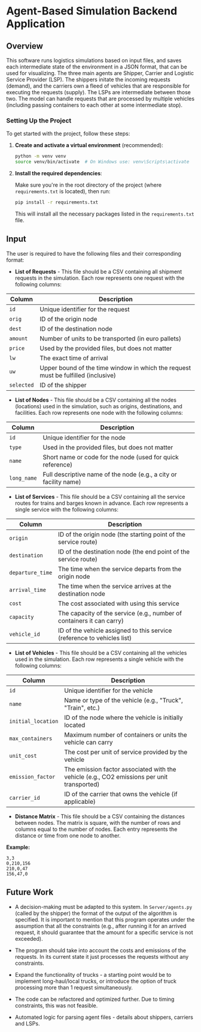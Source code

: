 # Agent-Based Simulation Backend Application

## Overview
This software runs logistics simulations based on input files, and saves each intermediate state of the environment in a JSON format, that can be used for visualizing. The three main agents are Shipper, Carrier and Logistic Service Provider (LSP). The shippers initate the incoming requests (demand), and the carriers own a fleed of vehicles that are responsible for executing the requests (supply). The LSPs are intermediate between those two. The model can handle requests that are processed by multiple vehicles (including passing containers to each other at some intermediate stop).

### Setting Up the Project

To get started with the project, follow these steps:

1. **Create and activate a virtual environment** (recommended):

   ```bash
   python -m venv venv
   source venv/bin/activate  # On Windows use: venv\Scripts\activate
   ```

2. **Install the required dependencies**:

   Make sure you're in the root directory of the project (where `requirements.txt` is located), then run:

   ```bash
   pip install -r requirements.txt
   ```

   This will install all the necessary packages listed in the `requirements.txt` file.

## Input
The user is required to have the following files and their corresponding format:
- **List of Requests** - This file should be a CSV containing all shipment requests in the simulation. Each row represents one request with the following columns:

| Column     | Description                                                                 |
|------------|-----------------------------------------------------------------------------|
| `id`       | Unique identifier for the request                                           |
| `orig`     | ID of the origin node                                                       |
| `dest`     | ID of the destination node                                                  |
| `amount`   | Number of units to be transported (in euro pallets)                                        |
| `price`    | Used by the provided files, but does not matter                                 |
| `lw`       | The exact time of arrival |
| `uw`       | Upper bound of the time window in which the request must be fulfilled (inclusive) |
| `selected` | ID of the shipper |


- **List of Nodes** - This file should be a CSV containing all the nodes (locations) used in the simulation, such as origins, destinations, and facilities. Each row represents one node with the following columns:

| Column     | Description                                                     |
|------------|-----------------------------------------------------------------|
| `id`       | Unique identifier for the node                                  |
| `type`     | Used in the provided files, but does not matter |
| `name`     | Short name or code for the node (used for quick reference)      |
| `long_name`| Full descriptive name of the node (e.g., a city or facility name) |


- **List of Services** - This file should be a CSV containing all the service routes for trains and barges known in advance. Each row represents a single service with the following columns:

| Column          | Description                                                      |
|-----------------|------------------------------------------------------------------|
| `origin`        | ID of the origin node (the starting point of the service route)  |
| `destination`   | ID of the destination node (the end point of the service route)  |
| `departure_time`| The time when the service departs from the origin node           |
| `arrival_time`  | The time when the service arrives at the destination node        |
| `cost`          | The cost associated with using this service                      |
| `capacity`      | The capacity of the service (e.g., number of containers it can carry) |
| `vehicle_id`    | ID of the vehicle assigned to this service (reference to vehicles list) |


- **List of Vehicles** - This file should be a CSV containing all the vehicles used in the simulation. Each row represents a single vehicle with the following columns:

| Column          | Description                                                      |
|-----------------|------------------------------------------------------------------|
| `id`            | Unique identifier for the vehicle                                |
| `name`          | Name or type of the vehicle (e.g., "Truck", "Train", etc.)       |
| `initial_location`| ID of the node where the vehicle is initially located           |
| `max_containers`| Maximum number of containers or units the vehicle can carry      |
| `unit_cost`     | The cost per unit of service provided by the vehicle             |
| `emission_factor`| The emission factor associated with the vehicle (e.g., CO2 emissions per unit transported) |
| `carrier_id`    | ID of the carrier that owns the vehicle (if applicable)          |


- **Distance Matrix** - 
This file should be a CSV containing the distances between nodes. The matrix is square, with the number of rows and columns equal to the number of nodes. Each entry represents the distance or time from one node to another.

**Example:**

```csv
3,3
0,210,156
210,0,47
156,47,0
```

## Future Work
 - A decision-making must be adapted to this system. In `Server/agents.py` (called by the shipper) the format of the output of the algorithm is specified. It is important to mention that this program operates under the assumption that all the constraints (e.g., after running it for an arrived request, it should guarantee that the amount for a specific service is not exceeded).

 - The program should take into account the costs and emissions of the requests. In its current state it just processes the requests without any constraints.

 - Expand the functionality of trucks - a starting point would be to implement long-haul/local trucks, or introduce the option of truck processing more than 1 request simultaneously. 

 - The code can be refactored and optimized further. Due to timing constraints, this was not feasible.

 - Automated logic for parsing agent files - details about shippers, carriers and LSPs.